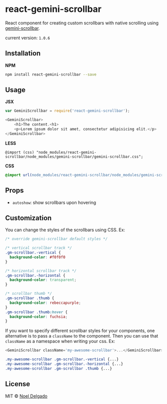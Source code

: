 # react-gemini-scrollbar

React component for creating custom scrollbars with native scrolling using [gemini-scrollbar](https://github.com/noeldelgado/gemini-scrollbar).

current version: `1.0.6`

## Installation

**NPM**
```sh
npm install react-gemini-scrollbar --save
```

## Usage
**JSX**
```js
var GeminiScrollbar = require('react-gemini-scrollbar');

<GeminiScrollbar>
    <h1>The content.<h1>
    <p>Lorem ipsum dolor sit amet, consectetur adipisicing elit.</p>
</GeminiScrollbar>
```

**LESS**
```less
@import (css) "node_modules/react-gemini-scrollbar/node_modules/gemini-scrollbar/gemini-scrollbar.css";
```

**CSS**
```css
@import url(node_modules/react-gemini-scrollbar/node_modules/gemini-scrollbar/gemini-scrollbar.css);
```

## Props
* `autoshow`: show scrollbars upon hovering


## Customization

You can change the styles of the scrollbars using CSS. Ex:

```css
/* override gemini-scrollbar default styles */

/* vertical scrollbar track */
.gm-scrollbar.-vertical {
  background-color: #f0f0f0
}

/* horizontal scrollbar track */
.gm-scrollbar.-horizontal {
  background-color: transparent;
}

/* scrollbar thumb */
.gm-scrollbar .thumb {
  background-color: rebeccapurple;
}
.gm-scrollbar .thumb:hover {
  background-color: fuchsia;
}
```

If you want to specify different scrollbar styles for your components, one
alternative is to pass a `className` to the component. Then you can use that
`className` as a namespace when writing your css. Ex:
```js
<GeminiScrollbar className='my-awesome-scrollbar'>...</GeminiScrollbar>
```

```css
.my-awesome-scrollbar .gm-scrollbar.-vertical {...}
.my-awesome-scrollbar .gm-scrollbar.-horizontal {...}
.my-awesome-scrollbar .gm-scrollbar .thumb {...}
```

## License
MIT © [Noel Delgado](http://pixelia.me/)